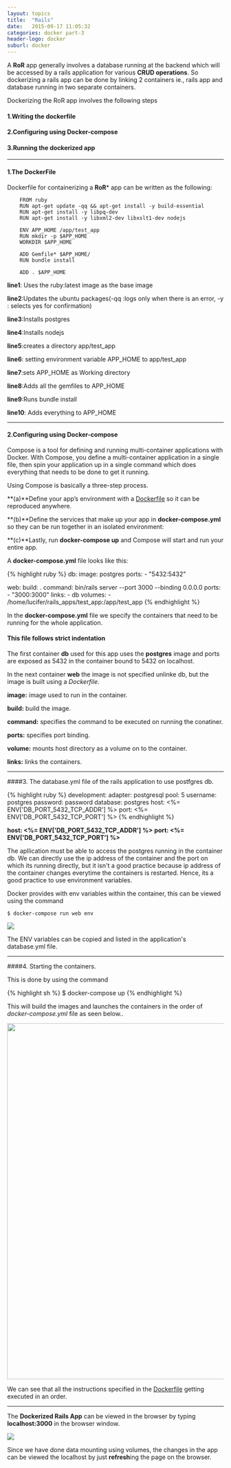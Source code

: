 ```yaml
---
layout: topics
title:  "Rails"
date:   2015-09-17 11:05:32
categories: docker part-3
header-logo: docker
suburl: docker
---
```


A **RoR** app generally involves a database running at the backend which will be accessed by a rails application for various **CRUD operations**. So dockerizing a rails app can be done by
linking 2 containers ie., rails app and database running in two separate containers.

Dockerizing the RoR app involves the following steps

#### 1.Writing the dockerfile

#### 2.Configuring using Docker-compose

#### 3.Running the dockerized app

<hr>

#### 1.The DockerFile
Dockerfile for containerizing a **RoR*** app can be written as the following:

		FROM ruby
		RUN apt-get update -qq && apt-get install -y build-essential
		RUN apt-get install -y libpq-dev
		RUN apt-get install -y libxml2-dev libxslt1-dev nodejs
		 
		ENV APP_HOME /app/test_app
		RUN mkdir -p $APP_HOME
		WORKDIR $APP_HOME

		ADD Gemfile* $APP_HOME/
		RUN bundle install

		ADD . $APP_HOME


**line1**: Uses the ruby:latest image as the base image

**line2**:Updates the ubuntu packages(-qq  :logs only when there is an error, -y : selects yes for confirmation)

**line3**:Installs postgres

**line4**:Installs nodejs

**line5**:creates a directory app/test_app

**line6**: setting environment variable APP_HOME to app/test_app

**line7**:sets APP_HOME as Working directory

**line8**:Adds all the gemfiles to APP_HOME

**line9**:Runs bundle install

**line10**: Adds everything to APP_HOME

<hr>

#### 2.Configuring using Docker-compose

Compose is a tool for defining and running multi-container applications with Docker. With Compose, you define a multi-container application in a single file, then spin your application up in a single command which does everything that needs to be done to get it running.

Using Compose is basically a three-step process.

**(a)**Define your app’s environment with a [Dockerfile][dofi] so it can be reproduced anywhere.

**(b)**Define the services that make up your app in **docker-compose.yml** so they can be run together in an isolated environment:

**(c)**Lastly, run **docker-compose up** and Compose will start and run your entire app.

A **docker-compose.yml** file looks like this:

{% highlight ruby %}
db:
  image: postgres
  ports:
    - "5432:5432"

web:
  build: .
  command: bin/rails server --port 3000 --binding 0.0.0.0
  ports:
    - "3000:3000"
  links:
    - db
  volumes:
    - /home/lucifer/rails_apps/test_app:/app/test_app
{% endhighlight %}

In the **docker-compose.yml** file we specify the containers that need to be running for the whole application.
#### **This file follows strict indentation** 

The first container **db** used for this app uses the **postgres** image and ports are exposed as 5432 in the container bound to 5432 on localhost.

In the next container **web** the image is not specified unlinke db, but the image is built using a *Dockerfile*.

**image:** image used to run in the container.

**build:** build the image.

**command:** specifies the command to be executed on running the conatiner.

**ports:** specifies port binding.

**volume:** mounts host directory as a volume on to the container.

**links:** links the containers.

<hr>

####3. The database.yml file of the rails application to use postfgres db.

{% highlight ruby %}
development:
 adapter: postgresql
 pool: 5
 username: postgres
 password: password
 database: postgres
 host: <%= ENV['DB_PORT_5432_TCP_ADDR'] %>
 port: <%= ENV['DB_PORT_5432_TCP_PORT'] %>
{% endhighlight %}

 **host: <%= ENV['DB_PORT_5432_TCP_ADDR'] %>**
 **port: <%= ENV['DB_PORT_5432_TCP_PORT'] %>**

The apllication must be able to access the postgres running in the container db. We can directly use the ip address of the container and the port on which its running directly, but it isn't a good practice because ip address of the container changes everytime the containers is restarted. Hence, its a good practice to use environment variables.

Docker provides with env variables within the container, this can be viewed using the command 

	$ docker-compose run web env

<img src="{{site.baseurl}}images/docker/ruby_app/ROR/rails-docker-compose.png">

The ENV variables can be copied and listed in the application's database.yml file.

<hr>

####4. Starting the containers.

This is done by using the command 

{% highlight sh %}
$ docker-compose up
{% endhighlight %}

This will build the images and launches the containers in the order of *docker-compose.yml* file as seen below.. 

<img  src="{{site.baseurl}}/images/docker/ruby_app/ROR/docker-compose_up.png" style="width:827px">

We can see that all the instructions specified in the [Dockerfile][d] getting executed in an order.
<hr>

The **Dockerized Rails App** can be viewed in the browser by typing **localhost:3000** in the browser window.

<img  src="{{site.baseurl}}/images/docker/ruby_app/ROR/dockerized.png" >

Since we have done data mounting using volumes, the changes in the app can be viewed the localhost by just **refresh**ing the page on the browser.


[dofi]: dockerfile.html
[d]: dockerfile.html